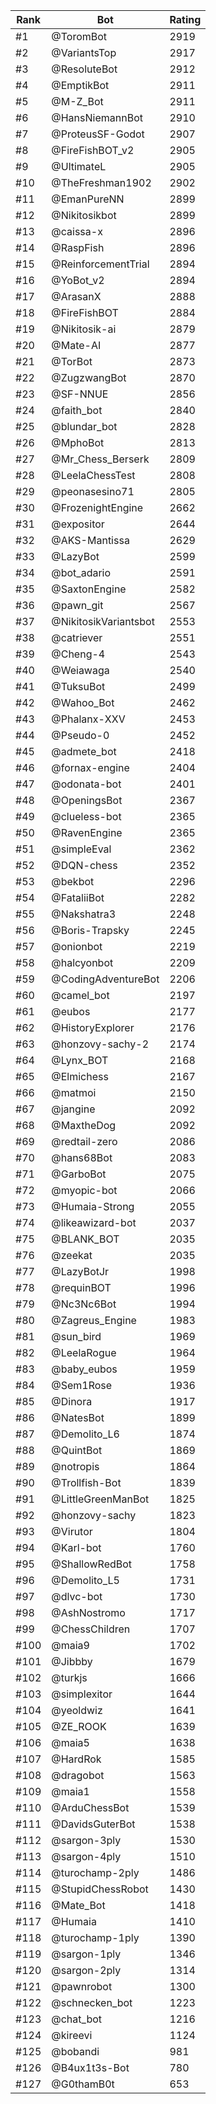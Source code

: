 Rank|Bot|Rating
---|---|---
#1|@ToromBot|2919
#2|@VariantsTop|2917
#3|@ResoluteBot|2912
#4|@EmptikBot|2911
#5|@M-Z_Bot|2911
#6|@HansNiemannBot|2910
#7|@ProteusSF-Godot|2907
#8|@FireFishBOT_v2|2905
#9|@UltimateL|2905
#10|@TheFreshman1902|2902
#11|@EmanPureNN|2899
#12|@Nikitosikbot|2899
#13|@caissa-x|2896
#14|@RaspFish|2896
#15|@ReinforcementTrial|2894
#16|@YoBot_v2|2894
#17|@ArasanX|2888
#18|@FireFishBOT|2884
#19|@Nikitosik-ai|2879
#20|@Mate-AI|2877
#21|@TorBot|2873
#22|@ZugzwangBot|2870
#23|@SF-NNUE|2856
#24|@faith_bot|2840
#25|@blundar_bot|2828
#26|@MphoBot|2813
#27|@Mr_Chess_Berserk|2809
#28|@LeelaChessTest|2808
#29|@peonasesino71|2805
#30|@FrozenightEngine|2662
#31|@expositor|2644
#32|@AKS-Mantissa|2629
#33|@LazyBot|2599
#34|@bot_adario|2591
#35|@SaxtonEngine|2582
#36|@pawn_git|2567
#37|@NikitosikVariantsbot|2553
#38|@catriever|2551
#39|@Cheng-4|2543
#40|@Weiawaga|2540
#41|@TuksuBot|2499
#42|@Wahoo_Bot|2462
#43|@Phalanx-XXV|2453
#44|@Pseudo-0|2452
#45|@admete_bot|2418
#46|@fornax-engine|2404
#47|@odonata-bot|2401
#48|@OpeningsBot|2367
#49|@clueless-bot|2365
#50|@RavenEngine|2365
#51|@simpleEval|2362
#52|@DQN-chess|2352
#53|@bekbot|2296
#54|@FataliiBot|2282
#55|@Nakshatra3|2248
#56|@Boris-Trapsky|2245
#57|@onionbot|2219
#58|@halcyonbot|2209
#59|@CodingAdventureBot|2206
#60|@camel_bot|2197
#61|@eubos|2177
#62|@HistoryExplorer|2176
#63|@honzovy-sachy-2|2174
#64|@Lynx_BOT|2168
#65|@Elmichess|2167
#66|@matmoi|2150
#67|@jangine|2092
#68|@MaxtheDog|2092
#69|@redtail-zero|2086
#70|@hans68Bot|2083
#71|@GarboBot|2075
#72|@myopic-bot|2066
#73|@Humaia-Strong|2055
#74|@likeawizard-bot|2037
#75|@BLANK_BOT|2035
#76|@zeekat|2035
#77|@LazyBotJr|1998
#78|@requinBOT|1996
#79|@Nc3Nc6Bot|1994
#80|@Zagreus_Engine|1983
#81|@sun_bird|1969
#82|@LeelaRogue|1964
#83|@baby_eubos|1959
#84|@Sem1Rose|1936
#85|@Dinora|1917
#86|@NatesBot|1899
#87|@Demolito_L6|1874
#88|@QuintBot|1869
#89|@notropis|1864
#90|@Trollfish-Bot|1839
#91|@LittleGreenManBot|1825
#92|@honzovy-sachy|1823
#93|@Virutor|1804
#94|@Karl-bot|1760
#95|@ShallowRedBot|1758
#96|@Demolito_L5|1731
#97|@dlvc-bot|1730
#98|@AshNostromo|1717
#99|@ChessChildren|1707
#100|@maia9|1702
#101|@Jibbby|1679
#102|@turkjs|1666
#103|@simplexitor|1644
#104|@yeoldwiz|1641
#105|@ZE_ROOK|1639
#106|@maia5|1638
#107|@HardRok|1585
#108|@dragobot|1563
#109|@maia1|1558
#110|@ArduChessBot|1539
#111|@DavidsGuterBot|1538
#112|@sargon-3ply|1530
#113|@sargon-4ply|1510
#114|@turochamp-2ply|1486
#115|@StupidChessRobot|1430
#116|@Mate_Bot|1418
#117|@Humaia|1410
#118|@turochamp-1ply|1390
#119|@sargon-1ply|1346
#120|@sargon-2ply|1314
#121|@pawnrobot|1300
#122|@schnecken_bot|1223
#123|@chat_bot|1216
#124|@kireevi|1124
#125|@bobandi|981
#126|@B4ux1t3s-Bot|780
#127|@G0thamB0t|653
